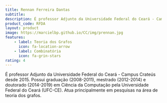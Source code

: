 ```yaml
---
title: Rennan Ferreira Dantas
subtitle:
description: É professor Adjunto da Universidade Federal do Ceará - Campus Crateús desde 2015. Possui graduação (2008-2011), mestrado (2012-2014) e doutorado (2014-2019) em Ciência da Computação pela Universidade Federal do Ceará (UFC-CE). Atua principalmente em pesquisas na área de teoria dos grafos.
product_code: RFDA
layout: product
image: https://marcielbp.github.io/CC/img/prennan.jpg
features:
    - label: Teoria dos Grafos
      icon: fa-location-arrow
    - label: Combinatória
      icon: fa-grin-stars
rating: 4
---
```


É professor Adjunto da Universidade Federal do Ceará - Campus Crateús desde 2015. Possui graduação (2008-2011), mestrado (2012-2014) e doutorado (2014-2019) em Ciência da Computação pela Universidade Federal do Ceará (UFC-CE). Atua principalmente em pesquisas na área de teoria dos grafos.
